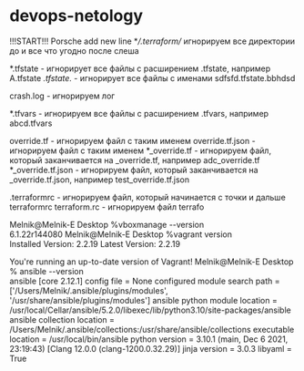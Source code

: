 # devops-netology
!!!START!!!
Porsche
add new line
**/.terraform/* игнорируем все директории до и все что угодно после слеша

*.tfstate - игнорирует все файлы с расширением .tfstate, например А.tfstate
*.tfstate.* - игнорирует все файлы с именами sdfsfd.tfstate.bbhdsd

crash.log - игнорируем лог

*.tfvars - игнорируем все файлы с расширением .tfvars, например abcd.tfvars

override.tf - игнорируем файл с таким именем
override.tf.json - игнорируем файл с таким именем
*_override.tf - игнорируем файл, который заканчивается на _override.tf, например adc_override.tf
*_override.tf.json - игнорируем файл, который заканчивается на _override.tf.json, например test_override.tf.json

.terraformrc - игнорируем файл, который начинается с точки и дальше terraformrc
terraform.rc - игнорируем файл terrafo




Melnik@Melnik-E Desktop %vboxmanage --version                    
6.1.22r144080
Melnik@Melnik-E Desktop %vagrant version             
Installed Version: 2.2.19
Latest Version: 2.2.19
 
You're running an up-to-date version of Vagrant!
Melnik@Melnik-E Desktop % ansible --version   
ansible [core 2.12.1]
  config file = None
  configured module search path = ['/Users/Melnik/.ansible/plugins/modules', '/usr/share/ansible/plugins/modules']
  ansible python module location = /usr/local/Cellar/ansible/5.2.0/libexec/lib/python3.10/site-packages/ansible
  ansible collection location = /Users/Melnik/.ansible/collections:/usr/share/ansible/collections
  executable location = /usr/local/bin/ansible
  python version = 3.10.1 (main, Dec  6 2021, 23:19:43) [Clang 12.0.0 (clang-1200.0.32.29)]
  jinja version = 3.0.3
  libyaml = True